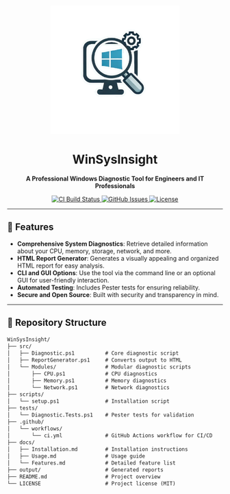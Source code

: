 <p align="center">
  <img src="assets/logo.png" alt="WinSysInsight Logo" width="300" height="300">
</p>
<h1 align="center">WinSysInsight</h1>

<p align="center">
  <b>A Professional Windows Diagnostic Tool for Engineers and IT Professionals</b>
</p>

<p align="center">
  <a href="https://github.com/oussama-zbair/WinSysInsight/actions">
    <img src="https://img.shields.io/github/actions/workflow/status/oussama-zbair/WinSysInsight/ci.yml?branch=main" alt="CI Build Status">
  </a>
  <a href="https://github.com/oussama-zbair/WinSysInsight/issues">
    <img src="https://img.shields.io/github/issues/oussama-zbair/WinSysInsight" alt="GitHub Issues">
  </a>
  <a href="https://github.com/oussama-zbair/WinSysInsight/blob/main/LICENSE">
    <img src="https://img.shields.io/github/license/oussama-zbair/WinSysInsight" alt="License">
  </a>
</p>

---

## 🌟 Features

- **Comprehensive System Diagnostics**: Retrieve detailed information about your CPU, memory, storage, network, and more.
- **HTML Report Generator**: Generates a visually appealing and organized HTML report for easy analysis.
- **CLI and GUI Options**: Use the tool via the command line or an optional GUI for user-friendly interaction.
- **Automated Testing**: Includes Pester tests for ensuring reliability.
- **Secure and Open Source**: Built with security and transparency in mind.

---

## 📂 Repository Structure

```plaintext
WinSysInsight/
├── src/
│   ├── Diagnostic.ps1          # Core diagnostic script
│   ├── ReportGenerator.ps1     # Converts output to HTML
│   └── Modules/                # Modular diagnostic scripts
│       ├── CPU.ps1             # CPU diagnostics
│       ├── Memory.ps1          # Memory diagnostics
│       └── Network.ps1         # Network diagnostics
├── scripts/
│   └── setup.ps1               # Installation script
├── tests/
│   └── Diagnostic.Tests.ps1    # Pester tests for validation
├── .github/
│   └── workflows/
│       └── ci.yml              # GitHub Actions workflow for CI/CD
├── docs/
│   ├── Installation.md         # Installation instructions
│   ├── Usage.md                # Usage guide
│   └── Features.md             # Detailed feature list
├── output/                     # Generated reports
├── README.md                   # Project overview
└── LICENSE                     # Project license (MIT)
